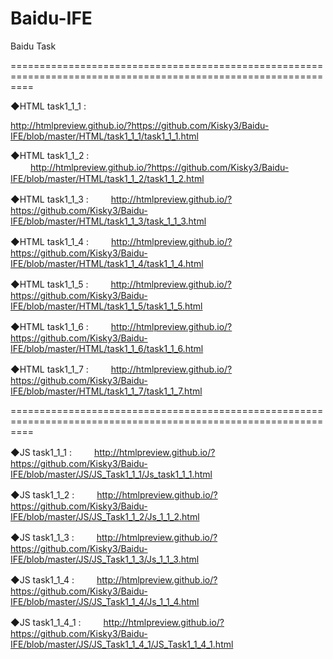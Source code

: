 # Baidu-IFE
Baidu Task

================================================================================================================

◆HTML task1_1_1 : 
  
  http://htmlpreview.github.io/?https://github.com/Kisky3/Baidu-IFE/blob/master/HTML/task1_1_1/task1_1_1.html

◆HTML task1_1_2 :  
　　
  http://htmlpreview.github.io/?https://github.com/Kisky3/Baidu-IFE/blob/master/HTML/task1_1_2/task1_1_2.html
  
◆HTML task1_1_3 :
　　
  http://htmlpreview.github.io/?https://github.com/Kisky3/Baidu-IFE/blob/master/HTML/task1_1_3/task_1_1_3.html
  
◆HTML task1_1_4 :
　　
  http://htmlpreview.github.io/?https://github.com/Kisky3/Baidu-IFE/blob/master/HTML/task1_1_4/task1_1_4.html

◆HTML task1_1_5 :
　　
  http://htmlpreview.github.io/?https://github.com/Kisky3/Baidu-IFE/blob/master/HTML/task1_1_5/task1_1_5.html
  
◆HTML task1_1_6 :
　　
  http://htmlpreview.github.io/?https://github.com/Kisky3/Baidu-IFE/blob/master/HTML/task1_1_6/task1_1_6.html
  
◆HTML task1_1_7 :
　　
  http://htmlpreview.github.io/?https://github.com/Kisky3/Baidu-IFE/blob/master/HTML/task1_1_7/task1_1_7.html


================================================================================================================

◆JS task1_1_1 :
　　
  http://htmlpreview.github.io/?https://github.com/Kisky3/Baidu-IFE/blob/master/JS/JS_Task1_1_1/Js_task1_1_1.html
  
◆JS task1_1_2 :
　　
  http://htmlpreview.github.io/?https://github.com/Kisky3/Baidu-IFE/blob/master/JS/JS_Task1_1_2/Js_1_1_2.html
  
◆JS task1_1_3 :
　　
  http://htmlpreview.github.io/?https://github.com/Kisky3/Baidu-IFE/blob/master/JS/JS_Task1_1_3/Js_1_1_3.html
  
◆JS task1_1_4 :
　　
  http://htmlpreview.github.io/?https://github.com/Kisky3/Baidu-IFE/blob/master/JS/JS_Task1_1_4/Js_1_1_4.html
  
◆JS task1_1_4_1 :
　　
  http://htmlpreview.github.io/?https://github.com/Kisky3/Baidu-IFE/blob/master/JS/JS_Task1_1_4_1/JS_Task1_1_4_1.html
  

 
 
